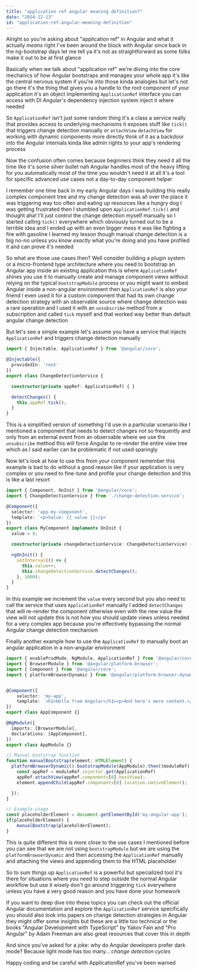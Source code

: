 ```yaml
---
title: "application ref angular meaning definition?"
date: "2024-12-13"
id: "application-ref-angular-meaning-definition"
---
```


Alright so you're asking about "application ref" in Angular and what it actually *means* right I've been around the block with Angular since back in the ng-bootstrap days let me tell ya it's not as straightforward as some folks make it out to be at first glance

Basically when we talk about "application ref" we're diving into the core mechanics of how Angular bootstraps and manages your whole app it's like the central nervous system if you're into those kinda analogies but let's not go there it's the thing that gives you a handle to the root component of your application it's an object implementing `ApplicationRef` interface you can access with DI Angular's dependency injection system inject it where needed

So `ApplicationRef` isn't just some random thing it's a class a service really that provides access to underlying mechanisms it exposes stuff like `tick()` that triggers change detection manually or `attachView` `detachView` for working with dynamic components more directly think of it as a backdoor into the Angular internals kinda like admin rights to your app's rendering process

Now the confusion often comes because beginners think they need it all the time like it's some silver bullet nah Angular handles most of the heavy lifting for you automatically most of the time you wouldn't need it at all it's a tool for specific advanced use cases not a day-to-day component helper

I remember one time back in my early Angular days I was building this really complex component tree and my change detection was all over the place it was triggering way too often and eating up resources like a hungry dog I was getting frustrated then I stumbled upon `ApplicationRef.tick()` and thought aha! I'll just control the change detection myself manually so I started calling `tick()` everywhere which obviously turned out to be a terrible idea and I ended up with an even bigger mess it was like fighting a fire with gasoline I learned my lesson though manual change detection is a big no-no unless you know *exactly* what you're doing and you have profiled it and can prove it's needed

So what are those use cases then? Well consider building a plugin system or a micro-frontend type architecture where you need to bootstrap an Angular app inside an existing application this is where `ApplicationRef` shines you use it to manually create and manage component views without relying on the typical `bootstrapModule` process or you might want to embed Angular inside a non-angular environment then `ApplicationRef` is also your friend I even used it for a custom component that had its own change detection strategy with an observable source where change detection was a rare operation and I used it with an `unsubscribe` method from a subscription and called `tick` myself and that worked way better than default angular change detection

But let's see a simple example let's assume you have a service that injects `ApplicationRef` and triggers change detection manually

```typescript
import { Injectable, ApplicationRef } from '@angular/core';

@Injectable({
  providedIn: 'root'
})
export class ChangeDetectionService {

  constructor(private appRef: ApplicationRef) { }

  detectChanges() {
    this.appRef.tick();
  }
}
```

This is a simplified version of something I'd use in a particular scenario like I mentioned a component that needs to detect changes not so frequently and only from an external event from an observable where we use the `unsubscribe` method this will force Angular to re-render the entire view tree which as I said earlier can be problematic if not used sparingly

Now let's look at how to use this from your component remember this example is bad to do without a good reason like if your application is very complex or you need to fine-tune and profile your change detection and this is like a last resort

```typescript
import { Component, OnInit } from '@angular/core';
import { ChangeDetectionService } from './change-detection.service';

@Component({
  selector: 'app-my-component',
  template: `<p>Value: {{ value }}</p>`
})
export class MyComponent implements OnInit {
  value = 0;

  constructor(private changeDetectionService: ChangeDetectionService) { }

  ngOnInit() {
    setInterval(() => {
      this.value++;
      this.changeDetectionService.detectChanges();
    }, 1000);
  }
}
```

In this example we increment the `value` every second but you also need to call the service that uses `ApplicationRef` manually I added `detectChanges` that will re-render the component otherwise even with the new value the view will not update this is not how you should update views unless needed for a very complex app because you're effectively bypassing the normal Angular change detection mechanism

Finally another example how to use the `ApplicationRef` to manually boot an angular application in a non-angular environment

```typescript
import { enableProdMode, NgModule, ApplicationRef } from '@angular/core';
import { BrowserModule } from '@angular/platform-browser';
import { Component } from '@angular/core';
import { platformBrowserDynamic } from '@angular/platform-browser-dynamic';


@Component({
    selector: 'my-app',
    template: `<h1>Hello from Angular</h1><p>And here's more content.</p>`,
})
export class AppComponent {}

@NgModule({
  imports: [BrowserModule],
  declarations: [AppComponent],
})
export class AppModule {}

// Manual bootstrap function
function manualBootstrap(element: HTMLElement) {
  platformBrowserDynamic().bootstrapModule(AppModule).then((moduleRef) => {
    const appRef = moduleRef.injector.get(ApplicationRef)
    appRef.attachView(appRef.components[0].hostView);
    element.appendChild(appRef.components[0].location.nativeElement);

  });
}

// Example usage
const placeholderElement = document.getElementById('my-angular-app');
if(placeholderElement) {
    manualBootstrap(placeholderElement);
}
```

This is quite different this is more close to the use cases I mentioned before you can see that we are not using `bootstrapModule` but we are using the `platformBrowserDynamic` and then accessing the `ApplicationRef` manually and attaching the views and appending them to the HTML placeholder

So to sum things up `ApplicationRef` is a powerful but specialized tool it's there for situations where you need to step outside the normal Angular workflow but use it wisely don't go around triggering `tick` everywhere unless you have a very good reason and you have done your homework

If you want to deep dive into these topics you can check out the official Angular documentation and explore the `ApplicationRef` service specifically you should also look into papers on change detection strategies in Angular they might offer some insights but these are a little too technical or the books "Angular Development with TypeScript" by Yakov Fain and "Pro Angular" by Adam Freeman are also great resources that cover this in depth

And since you've asked for a joke: why do Angular developers prefer dark mode? Because light mode has too many… *change detection cycles*

Happy coding and be careful with ApplicationRef you've been warned

